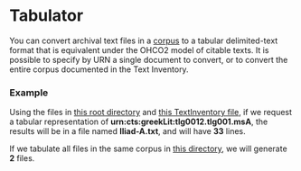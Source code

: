# Tabulator #

You can convert archival text files in a [corpus](../corpus/Corpus.html) to a tabular delimited-text format that is equivalent under the OHCO2 model of citable texts.  It is possible to specify by URN a single document to convert, or to convert the entire corpus documented in the Text Inventory.



### Example ###


Using the files in <a href="../../../specs/data/archive1/xml/" concordion:set="#archive = setHref(#HREF)">this root directory</a> and 
 <a href="../../../specs/data/archive1/testinventory.xml" concordion:set="#ti = setHref(#HREF)">this TextInventory file</a>, if we request a tabular representation of <strong concordion:set="#urn">urn:cts:greekLit:tlg0012.tlg001.msA</strong>, the results will be in a file named <strong concordion:assertEquals="shouldGetFileNameForUrn(#ti,#archive,#urn)">Iliad-A.txt</strong>, and will have
<strong concordion:assertEquals="shouldCountTabulatedLines(#ti,#archive,#urn)">33</strong> lines.

If we tabulate all files in the same corpus in  <a href="../../../tabulated" concordion:set="#tabdir = setHref(#HREF)">this directory</a>, we will generate <strong concordion:assertEquals="shouldCountTabs(#ti, #archive, #tabdir)">2</strong> files.


